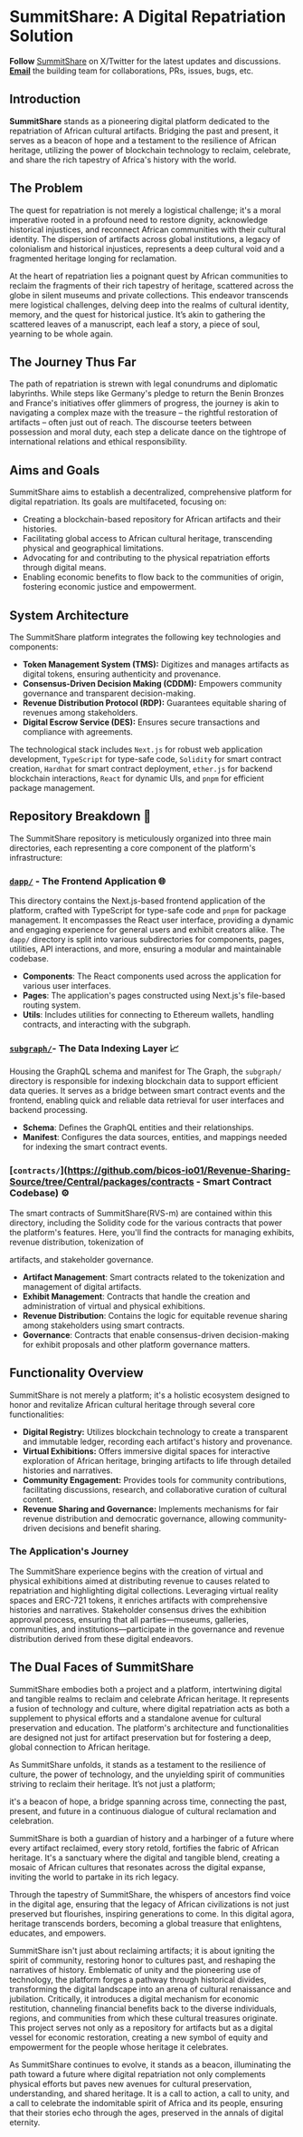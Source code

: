 # SummitShare: A Digital Repatriation Solution
**Follow** [SummitShare](https://twitter.com/summitshare_zm) on X/Twitter for the latest updates and discussions.
[**Email**](mailto:summitshare.eth@gmail.com) the building team for collaborations, PRs, issues, bugs, etc. 


## Introduction

**SummitShare** stands as a pioneering digital platform dedicated to the repatriation of African cultural artifacts. Bridging the past and present, it serves as a beacon of hope and a testament to the resilience of African heritage, utilizing the power of blockchain technology to reclaim, celebrate, and share the rich tapestry of Africa's history with the world.

## The Problem

The quest for repatriation is not merely a logistical challenge; it's a moral imperative rooted in a profound need to restore dignity, acknowledge historical injustices, and reconnect African communities with their cultural identity. The dispersion of artifacts across global institutions, a legacy of colonialism and historical injustices, represents a deep cultural void and a fragmented heritage longing for reclamation.


At the heart of repatriation lies a poignant quest by African communities to reclaim the fragments of their rich tapestry of heritage, scattered across the globe in silent museums and private collections. This endeavor transcends mere logistical challenges, delving deep into the realms of cultural identity, memory, and the quest for historical justice. It’s akin to gathering the scattered leaves of a manuscript, each leaf a story, a piece of soul, yearning to be whole again.

## The Journey Thus Far
The path of repatriation is strewn with legal conundrums and diplomatic labyrinths. While steps like Germany's pledge to return the Benin Bronzes and France's initiatives offer glimmers of progress, the journey is akin to navigating a complex maze with the treasure – the rightful restoration of artifacts – often just out of reach. The discourse teeters between possession and moral duty, each step a delicate dance on the tightrope of international relations and ethical responsibility.

## Aims and Goals

SummitShare aims to establish a decentralized, comprehensive platform for digital repatriation. Its goals are multifaceted, focusing on:
- Creating a blockchain-based repository for African artifacts and their histories.
- Facilitating global access to African cultural heritage, transcending physical and geographical limitations.
- Advocating for and contributing to the physical repatriation efforts through digital means.
- Enabling economic benefits to flow back to the communities of origin, fostering economic justice and empowerment.

## System Architecture

The SummitShare platform integrates the following key technologies and components:

- **Token Management System (TMS):** Digitizes and manages artifacts as digital tokens, ensuring authenticity and provenance.
- **Consensus-Driven Decision Making (CDDM):** Empowers community governance and transparent decision-making.
- **Revenue Distribution Protocol (RDP):** Guarantees equitable sharing of revenues among stakeholders.
- **Digital Escrow Service (DES):** Ensures secure transactions and compliance with agreements.

The technological stack includes `Next.js` for robust web application development, `TypeScript` for type-safe code, `Solidity` for smart contract creation, `Hardhat` for smart contract deployment, `ether.js` for backend blockchain interactions, `React` for dynamic UIs, and `pnpm` for efficient package management.

## Repository Breakdown 📂

The SummitShare repository is meticulously organized into three main directories, each representing a core component of the platform's infrastructure:

### [`dapp/`](https://github.com/bicos-io01/Revenue-Sharing-Source/tree/Central/packages/dapp) - The Frontend Application 🌐
This directory contains the Next.js-based frontend application of the platform, crafted with TypeScript for type-safe code and `pnpm` for package management. It encompasses the React user interface, providing a dynamic and engaging experience for general users and exhibit creators alike. The `dapp/` directory is split into various subdirectories for components, pages, utilities, API interactions, and more, ensuring a modular and maintainable codebase.

- **Components**: The React components used across the application for various user interfaces.
- **Pages**: The application's pages constructed using Next.js's file-based routing system.
- **Utils**: Includes utilities for connecting to Ethereum wallets, handling contracts, and interacting with the subgraph.

### [`subgraph/`](https://github.com/bicos-io01/Revenue-Sharing-Source/tree/Central/packages/subgraph)- The Data Indexing Layer 📈
Housing the GraphQL schema and manifest for The Graph, the `subgraph/` directory is responsible for indexing blockchain data to support efficient data queries. It serves as a bridge between smart contract events and the frontend, enabling quick and reliable data retrieval for user interfaces and backend processing.

- **Schema**: Defines the GraphQL entities and their relationships.
- **Manifest**: Configures the data sources, entities, and mappings needed for indexing the smart contract events.

### [`contracts/`](https://github.com/bicos-io01/Revenue-Sharing-Source/tree/Central/packages/contracts - Smart Contract Codebase) ⚙️
The smart contracts of SummitShare(RVS-m) are contained within this directory, including the Solidity code for the various contracts that power the platform's features. Here, you'll find the contracts for managing exhibits, revenue distribution, tokenization of

artifacts, and stakeholder governance.

- **Artifact Management**: Smart contracts related to the tokenization and management of digital artifacts.
- **Exhibit Management**: Contracts that handle the creation and administration of virtual and physical exhibitions.
- **Revenue Distribution**: Contains the logic for equitable revenue sharing among stakeholders using smart contracts.
- **Governance**: Contracts that enable consensus-driven decision-making for exhibit proposals and other platform governance matters.


## Functionality Overview

SummitShare is not merely a platform; it's a holistic ecosystem designed to honor and revitalize African cultural heritage through several core functionalities:

- **Digital Registry:** Utilizes blockchain technology to create a transparent and immutable ledger, recording each artifact's history and provenance.
- **Virtual Exhibitions:** Offers immersive digital spaces for interactive exploration of African heritage, bringing artifacts to life through detailed histories and narratives.
- **Community Engagement:** Provides tools for community contributions, facilitating discussions, research, and collaborative curation of cultural content.
- **Revenue Sharing and Governance:** Implements mechanisms for fair revenue distribution and democratic governance, allowing community-driven decisions and benefit sharing.

### The Application's Journey

The SummitShare experience begins with the creation of virtual and physical exhibitions aimed at distributing revenue to causes related to repatriation and highlighting digital collections. Leveraging virtual reality spaces and ERC-721 tokens, it enriches artifacts with comprehensive histories and narratives. Stakeholder consensus drives the exhibition approval process, ensuring that all parties—museums, galleries, communities, and institutions—participate in the governance and revenue distribution derived from these digital endeavors.

## The Dual Faces of SummitShare

SummitShare embodies both a project and a platform, intertwining digital and tangible realms to reclaim and celebrate African heritage. It represents a fusion of technology and culture, where digital repatriation acts as both a supplement to physical efforts and a standalone avenue for cultural preservation and education. The platform's architecture and functionalities are designed not just for artifact preservation but for fostering a deep, global connection to African heritage.



As SummitShare unfolds, it stands as a testament to the resilience of culture, the power of technology, and the unyielding spirit of communities striving to reclaim their heritage. It’s not just a platform;

it's a beacon of hope, a bridge spanning across time, connecting the past, present, and future in a continuous dialogue of cultural reclamation and celebration.

SummitShare is both a guardian of history and a harbinger of a future where every artifact reclaimed, every story retold, fortifies the fabric of African heritage. It's a sanctuary where the digital and tangible blend, creating a mosaic of African cultures that resonates across the digital expanse, inviting the world to partake in its rich legacy.

Through the tapestry of SummitShare, the whispers of ancestors find voice in the digital age, ensuring that the legacy of African civilizations is not just preserved but flourishes, inspiring generations to come. In this digital agora, heritage transcends borders, becoming a global treasure that enlightens, educates, and empowers.

SummitShare isn't just about reclaiming artifacts; it is about igniting the spirit of community, restoring honor to cultures past, and reshaping the narratives of history. Emblematic of unity and the pioneering use of technology, the platform forges a pathway through historical divides, transforming the digital landscape into an arena of cultural renaissance and jubilation. Critically, it introduces a digital mechanism for economic restitution, channeling financial benefits back to the diverse individuals, regions, and communities from which these cultural treasures originate. This project serves not only as a repository for artifacts but as a digital vessel for economic restoration, creating a new symbol of equity and empowerment for the people whose heritage it celebrates.

As SummitShare continues to evolve, it stands as a beacon, illuminating the path toward a future where digital repatriation not only complements physical efforts but paves new avenues for cultural preservation, understanding, and shared heritage. It is a call to action, a call to unity, and a call to celebrate the indomitable spirit of Africa and its people, ensuring that their stories echo through the ages, preserved in the annals of digital eternity.